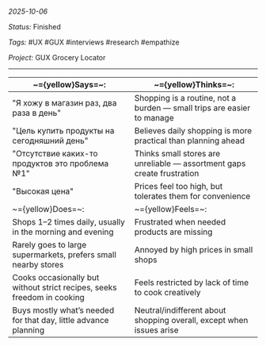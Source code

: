 *2025-10-06*

*Status:* Finished

*Tags:* #UX #GUX #interviews #research #empathize 

*Project:* GUX Grocery Locator

<hr>

|~={yellow}Says=~:|~={yellow}Thinks=~:|
|---|---|
|"Я хожу в магазин раз, два раза в день"|Shopping is a routine, not a burden — small trips are easier to manage|
|"Цель купить продукты на сегодняшний день"|Believes daily shopping is more practical than planning ahead|
|"Отсутствие каких-то продуктов это проблема №1"|Thinks small stores are unreliable — assortment gaps create frustration|
|"Высокая цена"|Prices feel too high, but tolerates them for convenience|
|~={yellow}Does=~:|~={yellow}Feels=~:|
|Shops 1–2 times daily, usually in the morning and evening|Frustrated when needed products are missing|
|Rarely goes to large supermarkets, prefers small nearby stores|Annoyed by high prices in small shops|
|Cooks occasionally but without strict recipes, seeks freedom in cooking|Feels restricted by lack of time to cook creatively|
|Buys mostly what’s needed for that day, little advance planning|Neutral/indifferent about shopping overall, except when issues arise|